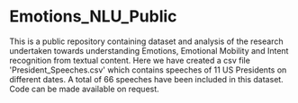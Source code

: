 # Emotions_NLU_Public
This is a public repository containing dataset and analysis of the research undertaken towards understanding Emotions, Emotional Mobility and Intent recognition from textual content.
Here we have created a csv file 'President_Speeches.csv' which contains speeches of 11 US Presidents on different dates. A total of 66 speeches have been included in this dataset. 
Code can be made available on request.
